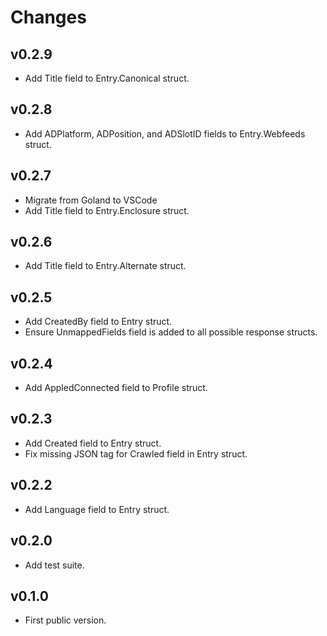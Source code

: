 # Changes

## v0.2.9

- Add Title field to Entry.Canonical struct.

## v0.2.8

- Add ADPlatform, ADPosition, and ADSlotID fields to Entry.Webfeeds struct.

## v0.2.7

- Migrate from Goland to VSCode
- Add Title field to Entry.Enclosure struct.

## v0.2.6

- Add Title field to Entry.Alternate struct.

## v0.2.5

- Add CreatedBy field to Entry struct.
- Ensure UnmappedFields field is added to all possible response structs.

## v0.2.4

- Add AppledConnected field to Profile struct.

## v0.2.3

- Add Created field to Entry struct.
- Fix missing JSON tag for Crawled field in Entry struct.

## v0.2.2

- Add Language field to Entry struct.

## v0.2.0

- Add test suite.

## v0.1.0

- First public version.